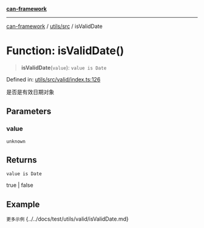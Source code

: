 [**can-framework**](../../../README.md)

***

[can-framework](../../../modules.md) / [utils/src](../README.md) / isValidDate

# Function: isValidDate()

> **isValidDate**(`value`): `value is Date`

Defined in: [utils/src/valid/index.ts:126](https://github.com/acanowl/acanowl-framework/blob/7ba94079de1593f6a108902ca9202f39af1164e0/packages/utils/src/valid/index.ts#L126)

是否是有效日期对象

## Parameters

### value

`unknown`

## Returns

`value is Date`

true | false

## Example

```更多示例```
{../../docs/test/utils/valid/isValidDate.md}
